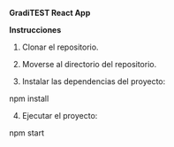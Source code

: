 **GradiTEST React App**

**Instrucciones**

1. Clonar el repositorio.

2. Moverse al directorio del repositorio.

3. Instalar las dependencias del proyecto:

npm install

4. Ejecutar el proyecto:

npm start